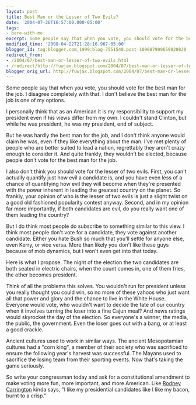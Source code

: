 ```yaml
---
layout: post
title: Best Man or the Lesser of Two Evils?
date: '2004-07-26T16:57:00.000-05:00'
tags:
- bare-with-me
excerpt: Some people say that when you vote, you should vote for the best man for the job.
modified_time: '2008-04-22T21:28:16.967-05:00'
blogger_id: tag:blogger.com,1999:blog-7551548.post-109087909659020820
redirect_from: 
- /2004/07/best-man-or-lesser-of-two-evils.html
- /redirect/http://fuwjax.blogspot.com/2004/07/best-man-or-lesser-of-two-evils.html
blogger_orig_url: http://fuwjax.blogspot.com/2004/07/best-man-or-lesser-of-two-evils.html
---
```


Some people say that when you vote, you should vote for the best man for the job.  I disagree completely with that.  I don't believe the best man for the job is one of my options.  

I personally think that as an American it is my responsibility to support my president even if his views differ from my own.  I couldn't stand Clinton, but while he was president, he was my president, end of subject.

But he was hardly the best man for the job, and I don't think anyone would claim he was, even if they like everything about the man.  I've met plenty of people who are better suited to lead a nation, regrettably they aren't crazy enough to consider it.  And quite frankly, they wouldn't be elected, because people don't vote for the best man for the job.

I also don't think you should vote for the lesser of two evils.  First, you can't actually quantify just how evil a candidate is, and you have even less of a chance of quantifying how evil they will become when they're presented with the power inherent in leading the greatest country on the planet.  So frankly, your opinion of who is the lesser of two evils is just a slight twist on a good old fashioned popularity contest anyway.  Second, and in my opinion far more importantly, if both candidates are evil, do you really want one of them leading the country?

But I do think most people do subscribe to something similar to this view.  I think most people don't vote for a candidate, they vote against another candidate.  Either you hate Bush so much that you'll settle for anyone else, even Kerry, or vice versa.  More than likely you don't like these guys because of mob dynamics, but I won't even get into that today.  

Here is what I propose.  The night of the election the two candidates are both seated in electric chairs, when the count comes in, one of them fries, the other becomes president.

Think of all the problems this solves.  You wouldn't run for president unless you really thought you could win, so no more of these yahoos who just want all that power and glory and the chance to live in the White House.  Everyone would vote, who wouldn't want to decide the fate of our country when it involves turning the loser into a fine Cajun meal?   And news ratings would skyrocket the day of the election.  So everyone's a winner, the media, the public, the government.  Even the loser goes out with a bang, or at least a good crackle.

Ancient cultures used to work in similar ways.  The ancient Mesopotamian cultures had a "corn king", a member of their society who was sacrificed to ensure the following year's harvest was successful.  The Mayans used to sacrifice the losing team from their sporting events.  Now that's taking the game seriously.

So write your congressman today and ask for a constitutional amendment to make voting more fun, more important, and more American.  Like [Rodney Carrington](http://www.stlyrics.com/songs/r/rodneycarrington8366/thechickensong288823.html) kinda says, "I like my presidential candidates like I like my bacon, burnt to a crisp."

